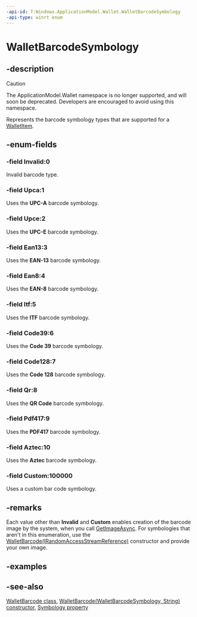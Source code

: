 ```yaml
---
-api-id: T:Windows.ApplicationModel.Wallet.WalletBarcodeSymbology
-api-type: winrt enum
---
```


<!-- Enumeration syntax
public enum Windows.ApplicationModel.Wallet.WalletBarcodeSymbology : int
-->

# WalletBarcodeSymbology

## -description
> [!CAUTION]
> The ApplicationModel.Wallet namespace is no longer supported, and will soon be deprecated. Developers are encouraged to avoid using this namespace.

Represents the barcode symbology types that are supported for a [WalletItem](walletitem.md).

## -enum-fields
### -field Invalid:0
Invalid barcode type.

### -field Upca:1
Uses the **UPC-A** barcode symbology.

### -field Upce:2
Uses the **UPC-E** barcode symbology.

### -field Ean13:3
Uses the **EAN-13** barcode symbology.

### -field Ean8:4
Uses the **EAN-8** barcode symbology.

### -field Itf:5
Uses the **ITF** barcode symbology.

### -field Code39:6
Uses the **Code 39** barcode symbology.

### -field Code128:7
Uses the **Code 128** barcode symbology.

### -field Qr:8
Uses the **QR Code** barcode symbology.

### -field Pdf417:9
Uses the **PDF417** barcode symbology.

### -field Aztec:10
Uses the **Aztec** barcode symbology.

### -field Custom:100000
Uses a custom bar code symbology.


## -remarks
Each value other than **Invalid** and **Custom** enables creation of the barcode image by the system, when you call [GetImageAsync](walletbarcode_getimageasync_1312294964.md). For symbologies that aren't in this enumeration, use the [WalletBarcode(IRandomAccessStreamReference)](walletbarcode_walletbarcode_199548425.md) constructor and provide your own image.

## -examples

## -see-also
[WalletBarcode class](walletbarcode.md), [WalletBarcode(WalletBarcodeSymbology, String) constructor](walletbarcode_walletbarcode_30902746.md), [Symbology property](walletbarcode_symbology.md)